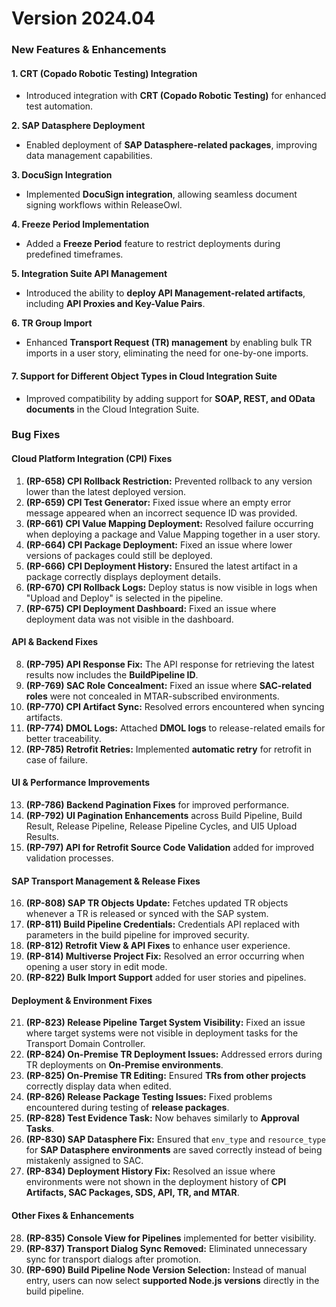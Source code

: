 # Version 2024.04

### **New Features & Enhancements**

#### **1. CRT (Copado Robotic Testing) Integration**

* Introduced integration with **CRT (Copado Robotic Testing)** for enhanced test automation.

**2. SAP Datasphere Deployment**

* Enabled deployment of **SAP Datasphere-related packages**, improving data management capabilities.

**3. DocuSign Integration**

* Implemented **DocuSign integration**, allowing seamless document signing workflows within ReleaseOwl.

**4. Freeze Period Implementation**

* Added a **Freeze Period** feature to restrict deployments during predefined timeframes.

**5. Integration Suite API Management**

* Introduced the ability to **deploy API Management-related artifacts**, including **API Proxies and Key-Value Pairs**.

**6. TR Group Import**

* Enhanced **Transport Request (TR) management** by enabling bulk TR imports in a user story, eliminating the need for one-by-one imports.

#### **7. Support for Different Object Types in Cloud Integration Suite**

* Improved compatibility by adding support for **SOAP, REST, and OData documents** in the Cloud Integration Suite.

### **Bug Fixes**

#### **Cloud Platform Integration (CPI) Fixes**

1. **(RP-658) CPI Rollback Restriction:** Prevented rollback to any version lower than the latest deployed version.
2. **(RP-659) CPI Test Generator:** Fixed issue where an empty error message appeared when an incorrect sequence ID was provided.
3. **(RP-661) CPI Value Mapping Deployment:** Resolved failure occurring when deploying a package and Value Mapping together in a user story.
4. **(RP-664) CPI Package Deployment:** Fixed an issue where lower versions of packages could still be deployed.
5. **(RP-666) CPI Deployment History:** Ensured the latest artifact in a package correctly displays deployment details.
6. **(RP-670) CPI Rollback Logs:** Deploy status is now visible in logs when "Upload and Deploy" is selected in the pipeline.
7. **(RP-675) CPI Deployment Dashboard:** Fixed an issue where deployment data was not visible in the dashboard.

#### **API & Backend Fixes**

8. **(RP-795) API Response Fix:** The API response for retrieving the latest results now includes the **BuildPipeline ID**.
9. **(RP-769) SAC Role Concealment:** Fixed an issue where **SAC-related roles** were not concealed in MTAR-subscribed environments.
10. **(RP-770) CPI Artifact Sync:** Resolved errors encountered when syncing artifacts.
11. **(RP-774) DMOL Logs:** Attached **DMOL logs** to release-related emails for better traceability.
12. **(RP-785) Retrofit Retries:** Implemented **automatic retry** for retrofit in case of failure.

#### **UI & Performance Improvements**

13. **(RP-786) Backend Pagination Fixes** for improved performance.
14. **(RP-792) UI Pagination Enhancements** across Build Pipeline, Build Result, Release Pipeline, Release Pipeline Cycles, and UI5 Upload Results.
15. **(RP-797) API for Retrofit Source Code Validation** added for improved validation processes.

#### **SAP Transport Management & Release Fixes**

16. **(RP-808) SAP TR Objects Update:** Fetches updated TR objects whenever a TR is released or synced with the SAP system.
17. **(RP-811) Build Pipeline Credentials:** Credentials API replaced with parameters in the build pipeline for improved security.
18. **(RP-812) Retrofit View & API Fixes** to enhance user experience.
19. **(RP-814) Multiverse Project Fix:** Resolved an error occurring when opening a user story in edit mode.
20. **(RP-822) Bulk Import Support** added for user stories and pipelines.

#### **Deployment & Environment Fixes**

21. **(RP-823) Release Pipeline Target System Visibility:** Fixed an issue where target systems were not visible in deployment tasks for the Transport Domain Controller.
22. **(RP-824) On-Premise TR Deployment Issues:** Addressed errors during TR deployments on **On-Premise environments**.
23. **(RP-825) On-Premise TR Editing:** Ensured **TRs from other projects** correctly display data when edited.
24. **(RP-826) Release Package Testing Issues:** Fixed problems encountered during testing of **release packages**.
25. **(RP-828) Test Evidence Task:** Now behaves similarly to **Approval Tasks**.
26. **(RP-830) SAP Datasphere Fix:** Ensured that `env_type` and `resource_type` for **SAP Datasphere environments** are saved correctly instead of being mistakenly assigned to SAC.
27. **(RP-834) Deployment History Fix:** Resolved an issue where environments were not shown in the deployment history of **CPI Artifacts, SAC Packages, SDS, API, TR, and MTAR**.

#### **Other Fixes & Enhancements**

28. **(RP-835) Console View for Pipelines** implemented for better visibility.
29. **(RP-837) Transport Dialog Sync Removed:** Eliminated unnecessary sync for transport dialogs after promotion.
30. **(RP-690) Build Pipeline Node Version Selection:** Instead of manual entry, users can now select **supported Node.js versions** directly in the build pipeline.

